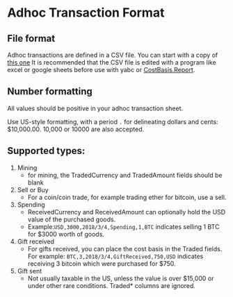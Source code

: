 # Adhoc Transaction Format
## File format
Adhoc transactions are defined in a CSV file. You can start with a copy of [this one](./adhoc.csv)
It is recommended that the CSV file is edited with a program like excel or google sheets before use with yabc or [CostBasis.Report](https://costbasis.report).

## Number formatting
All values should be positive in your adhoc transaction sheet.

Use US-style formatting, with a period `.` for delineating dollars and cents: $10,000.00.
10,000 or 10000 are also accepted.

## Supported types:
1) Mining
    - for mining, the TradedCurrency and TradedAmount fields should be blank
2) Sell or Buy
    - For a coin/coin trade, for example trading ether for bitcoin, use a sell.
3) Spending
    - ReceivedCurrency and ReceivedAmount can optionally hold the USD value of the purchased goods.
    - Example:`USD,3000,2018/3/4,Spending,1,BTC` indicates selling 1 BTC for $3000 worth of goods.
4) Gift received
    - For gifts received, you can place the cost basis in the Traded fields. For example:
      `BTC,3,2018/3/4,GiftReceived,750,USD` indicates  receiving 3 bitcoin which were purchased for $750.
5) Gift sent
     - Not usually taxable in the US, unless the value is over $15,000 or under other rare conditions.
       Traded* columns are ignored.

